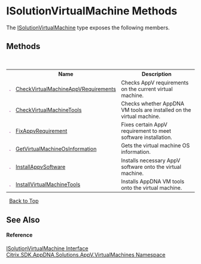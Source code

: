 # ISolutionVirtualMachine Methods
 

The <a href="90e1d734-2c3b-aa3a-5a20-799e4f7a5bdc">ISolutionVirtualMachine</a> type exposes the following members.


## Methods
&nbsp;<table><tr><th></th><th>Name</th><th>Description</th></tr><tr><td>![Public method](media/pubmethod.gif "Public method")</td><td><a href="937c03be-359c-855d-dc05-f507673ecf71">CheckVirtualMachineAppVRequirements</a></td><td>
Checks AppV requirements on the current virtual machine.</td></tr><tr><td>![Public method](media/pubmethod.gif "Public method")</td><td><a href="504cf8f7-b295-668b-e2bc-0d9babfedb9f">CheckVirtualMachineTools</a></td><td>
Checks whether AppDNA VM tools are installed on the virtual machine.</td></tr><tr><td>![Public method](media/pubmethod.gif "Public method")</td><td><a href="c47105a7-377d-f826-f2a4-42309ab8f214">FixAppvRequirement</a></td><td>
Fixes certain AppV requirement to meet software installation.</td></tr><tr><td>![Public method](media/pubmethod.gif "Public method")</td><td><a href="567936f2-918e-24c0-44c3-1b8271bd877f">GetVirtualMachineOsInformation</a></td><td>
Gets the virtual machine OS information.</td></tr><tr><td>![Public method](media/pubmethod.gif "Public method")</td><td><a href="6c504f40-c2c4-24db-9457-65f441de3677">InstallAppvSoftware</a></td><td>
Installs necessary AppV software onto the virtual machine.</td></tr><tr><td>![Public method](media/pubmethod.gif "Public method")</td><td><a href="53c7265e-2671-cf96-c963-bc246bf87c05">InstallVirtualMachineTools</a></td><td>
Installs AppDNA VM tools onto the virtual machine.</td></tr></table>&nbsp;
<a href="#isolutionvirtualmachine-methods">Back to Top</a>

## See Also


#### Reference
<a href="90e1d734-2c3b-aa3a-5a20-799e4f7a5bdc">ISolutionVirtualMachine Interface</a><br /><a href="8e922e14-e318-4969-a8ff-48cbad35adbf">Citrix.SDK.AppDNA.Solutions.AppV.VirtualMachines Namespace</a><br />